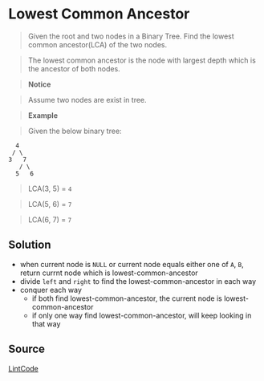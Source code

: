 # Lowest Common Ancestor

> Given the root and two nodes in a Binary Tree. Find the lowest common ancestor(LCA) of the two nodes.

> The lowest common ancestor is the node with largest depth which is the ancestor of both nodes.

> __Notice__

> Assume two nodes are exist in tree.

> __Example__

> Given the below binary tree:

```
  4
 / \
3   7
   / \
  5   6
```

> LCA(3, 5) = `4`

> LCA(5, 6) = `7`

> LCA(6, 7) = `7`

## Solution

- when current node is `NULL` or current node equals either one of `A`, `B`, return currnt node which is lowest-common-ancestor
- divide `left` and `right` to find the lowest-common-ancestor in each way
- conquer each way
	- if both find lowest-common-ancestor, the current node is lowest-common-ancestor
	- if only one way find lowest-common-ancestor, will keep looking in that way

## Source

[LintCode](http://www.lintcode.com/en/problem/lowest-common-ancestor/)